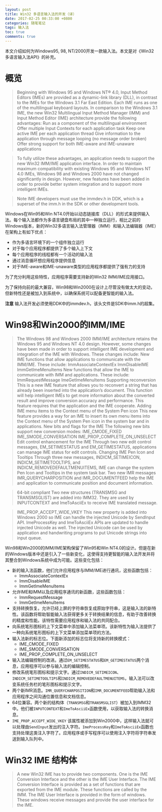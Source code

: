 ```yaml
---
layout: post
title: Win32 多语言输入法的开发（译）
date: 2017-02-25 00:33:00 +0800
categories: 随笔笔记
tags: 输入法
toc: true
comments: true
---
```

本文介绍如何为Windows95, 98, NT/2000开发一款输入法。本文是对《Win32 多语言输入法API》的补充。<!-- more -->

# 概览
>Beginning with Windows 95 and Windows NT® 4.0, Input Method Editors (IMEs) are provided as a dynamic-link library (DLL), in contrast to the IMEs for the Windows 3.1 Far East Edition. Each IME runs as one of the multilingual keyboard layouts. In comparison to the Windows 3.1 IME, the new Win32 Multilingual Input Method Manager (IMM) and Input Method Editor (IME) architecture provide the following advantages:
Run as a component of the multilingual environment
Offer multiple Input Contexts for each application task
Keep one active IME per each application thread
Give information to the application through message looping (no message order broken)
Offer strong support for both IME-aware and IME-unaware applications

>To fully utilize these advantages, an application needs to support the new Win32 IMM/IME application interface.
In order to maintain maximum compatibility with existing Windows 95 and Windows NT 4.0 IMEs, Windows 98 and Windows 2000 have not changed significantly in design. However, new features have been added in order to provide better system integration and to support more intelligent IMEs.

>Note
IME developers must use the immdev.h in DDK, which is a superset of the imm.h in the SDK or other development tools.

Windows在Win95和Win NT4.0开始以动态链接库（DLL）的形式来提供输入法。每个输入法都作为多语言键盘布局的其中一种独立运行，相比之前的Windows版本，新的Win32多语言输入法管理器（IMM）和输入法编辑器（IME）在架构上有如下优点：
* 作为多语言环境下的一个组件独立运行
* 对于每个应用程序都提供了多个输入上下文
* 每个应用程序的线程都有一个活动的输入法
* 通过消息循环想应用程序提供信息
* 对于IME-aware和IME-unaware类型的应用程序都提供了强有力的支持

为了充分利用这些特性，应用程序需要支持新的Win32 IMM/IME应用接口。

为了保持向前的最大兼容，Win98和Win2000在设计上尽管没有做太大的变动，但新特性还是被加入到系统中，以确保系统可以配备更智能的输入法。

**注意**
输入法开发必须使用DDK中的immdev.h，该头文件是SDK中imm.h的超集。

# Win98和Win2000的IMM/IME
>The Windows 98 and Windows 2000 IMM/IME architecture retains the Windows 95 and Windows NT 4.0 design. However, some changes have been made in order to support intelligent IME development and integration of the IME with Windows. These changes include:
    New IME functions that allow applications to communicate with the IMM/IME. These include:
ImmAssociateContextEx
ImmDisableIME
ImmGetImeMenuItems
    New functions that allow the IME to communicate with IMM and applications. These include: 
ImmRequestMessage
ImeGetImeMenuItems
    Supporting reconversion
This is a new IME feature that allows you to reconvert a string that has already been inserted into the application’s document. This function will help intelligent IMEs to get more information about the converted result and improve conversion accuracy and performance. This feature requires that the application and the IME cooperate.
    Adding IME menu items to the Context menu of the System Pen icon 
This new feature provides a way for an IME to insert its own menu items into the Context menu of the System Pen icon in the system bar and in applications.
    New bits and flags for the IME
The following new bits support new conversion modes:
IME_CMODE_FIXED
IME_SMODE_CONVERSATION
IME_PROP_COMPLETE_ON_UNSELECT
    Edit control enhancement for the IME
Through two new edit control messages, EM_SETIMESTATUS and EM_GETIMESTATUS, applications can manage IME status for edit controls.
    Changing IME Pen Icon and Tooltips
Through three new messages, INDICM_SETIMEICON, INDICM_SETIMETOOLTIPS, and INDICM_REMOVEDEFAULTMENUITEMS, IME can change the system Pen Icon and Tooltips in the system task bar.
    Two new IMR messages
IMR_QUERYCHARPOSITION and IMR_DOCUMENTFEED help the IME and application to communicate position and document information. 

>64-bit compliant
Two new structures (TRANSMSG and TRANSMSGLIST) are added into IMM32. They are used by INPUTCONTEXT and ImeToAsciiEx to receive IME translated message. 

>IME_PROP_ACCEPT_WIDE_VKEY
This new property is added into Windows 2000 so IME can handle the injected Unicode by SendInput API. ImeProcessKey and ImeToAsciiEx APIs are updated to  handle injected Unicode as well. The injected Unicode can be used by application and handwriting programs to put Unicode strings into input queue. 

Win98和Win2000的IMM/IME架构保留了Win95和Win NT4.0的设计。但是在新的Windows版本中还是引入了一些新变化，这使得支持更智能的输入法开发并将其整合到Windows系统中成为可能。这些变化包括：
* 新的输入法函数，他们允许应用程序与IMM/IME进行通讯，这些函数包括：
    - ImmAssociateContextEx
    - ImmDisableIME
    - ImmGetImeMenuItems
* 允许IME和IMM以及应用程序通讯的新函数，这些函数包括：
    - ImmRequestMessage
    - ImmGetImeMenuItems
* 支持转换恢复。允许已经上屏的字符串恢复成原始字符串，这是输入法的新特性。该函数将帮助智能输入法获得更多关于转换结果的信息，有助于改善转换的精度和性能。该特性需要应用程序和输入法的共同配合。
* 向系统笔形图标的上下文菜单中添加输入法菜单项。该新特性为输入法提供了一种向系统笔形图标的上下文菜单添加菜单项的方法。
* 输入法新的标志位。下面新添加的标志位将支持新的转换模式：
    - IME_CMODE_FIXED
    - IME_SMODE_CONVERSATION
    - IME_PROP_COMPLETE_ON_UNSELECT
* 输入法编辑控制的改进。通过`EM_SETIMESTATUS`和`EM_GETIMESTATUS`两个消息，应用程序可以参与输入法的编辑控制。
* 修改系统笔形图标和提示文字。通过`INDICM_SETIMEICON`、`INDICM_SETIMETOOLTIPS`和`INDICM_REMOVEDEFAULTMENUITEMS`，输入法可以改变系统任务栏的笔形图标和提示文字。
* 两个新IMR消息。`IMR_QUERYCHARPOSITION`和`IMR_DOCUMENTFEED`帮助输入法和应用程序之间沟通位置信息和文档信息。
* 64位兼容。两个新的结构体（`TRANSMSG`和`TRANSMSGLIST`）被加入到IMM32中。他们被`INPUTCONTEXT`和`ImeToAsciiEx`函数使用，以获取输入法的转换消息。
* `IME_PROP_ACCEPT_WIDE_VKEY` 该属性被添加到Win2000中，这样输入法就可以处理由`SendInput`发出的注入字符。`ImeProcessKey`和`ImeToAsciiEx`函数也支持处理这类注入字符了。应用程序或手写程序可以使用注入字符将字符串发送到输入队列中。

# Win32 IME 结构体
>A new Win32 IME has to provide two components. One is the IME Conversion Interface and the other is the IME User Interface. The IME Conversion Interface is provided as a set of functions that are exported from the IME module. These functions are called by the IMM. The IME User Interface is provided in the form of windows. These windows receive messages and provide the user interface for the IME.



